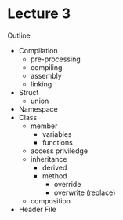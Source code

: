 # Lecture 3

Outline

- Compilation
  - pre-processing
  - compiling
  - assembly
  - linking
- Struct
  - union
- Namespace
- Class
  - member
    - variables
    - functions
  - access priviledge
  - inheritance
    - derived
    - method
      - override
      - overwrite (replace)
  - composition
- Header File
